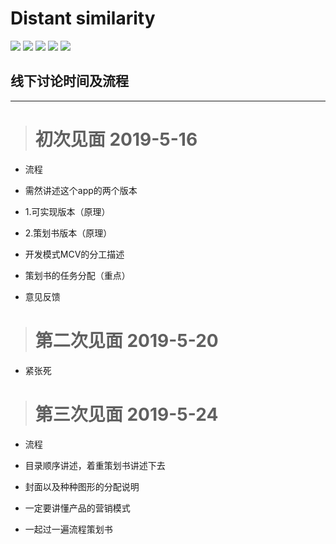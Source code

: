 
Distant similarity
=========================
<p align="left">
    <img src='https://img.shields.io/badge/-%E5%9B%BE%E5%83%8F%E8%AF%86%E5%88%AB-yellow.svg'>  
    <img src='https://img.shields.io/badge/-%E5%BE%AE%E4%BF%A1%E5%B0%8F%E7%A8%8B%E5%BA%8F-blue.svg'>
    <img src='https://img.shields.io/badge/-%E8%BD%BB%E7%A4%BE%E4%BA%A4-green.svg'>
    <img src='https://img.shields.io/badge/-%E6%A0%91%E6%B4%9E-brightgreen.svg'>
    <img src='https://img.shields.io/badge/-%E6%B2%BB%E6%84%88-red.svg'>
</p>



## 线下讨论时间及流程
-----------



># 初次见面 2019-5-16



- 流程 

- 需然讲述这个app的两个版本

- 1.可实现版本（原理）

- 2.策划书版本（原理）

- 开发模式MCV的分工描述

- 策划书的任务分配（重点）

- 意见反馈




># 第二次见面 2019-5-20


- 紧张死


># 第三次见面 2019-5-24

- 流程

- 目录顺序讲述，着重策划书讲述下去

- 封面以及种种图形的分配说明

- 一定要讲懂产品的营销模式

- 一起过一遍流程策划书







